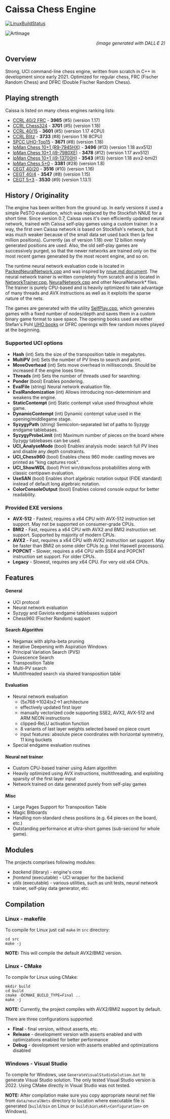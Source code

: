 # Caissa Chess Engine

[![LinuxBuildStatus](https://github.com/Witek902/Caissa/workflows/Linux/badge.svg)](https://github.com/Witek902/Caissa/actions/workflows/linux.yml)

![ArtImage](https://user-images.githubusercontent.com/5882734/193368109-abce432b-85e9-4f11-bb3c-57fd3d27db22.jpg?raw=true)
<p style='text-align: right;'><em>(image generated with DALL·E 2)</em></p>

## Overview

Strong, UCI command-line chess engine, written from scratch in C++ in development since early 2021. Optimized for regular chess, FRC (Fischer Random Chess) and DFRC (Double Fischer Random Chess).

## Playing strength

Caissa is listed on many chess engines ranking lists:

* [CCRL 40/2 FRC](https://www.computerchess.org.uk/ccrl/404FRC/) - **3965** (#5) (version 1.17)
* [CCRL Chess324](https://www.computerchess.org.uk/ccrl/Chess324/rating_list_all.html) - **3701** (#5) (version 1.18)
* [CCRL 40/15](https://www.computerchess.org.uk/ccrl/4040/) - **3601** (#5) (version 1.17 4CPU)
* [CCRL Blitz](https://www.computerchess.org.uk/ccrl/404/) - **3733** (#8) (version 1.16 8CPU)
* [SPCC UHO-Top15](https://www.sp-cc.de) - **3671** (#8) (version 1.18)
* [IpMan Chess 10+1 (R9-7945HX)](https://ipmanchess.yolasite.com/r9-7945hx.php) - **3496** (#13) (version 1.18 avx512)
* [IpMan Chess 10+1 (i9-7980XE)](https://ipmanchess.yolasite.com/i9-7980xe.php) - **3478** (#12) (version 1.17 avx512)
* [IpMan Chess 10+1 (i9-13700H)](https://ipmanchess.yolasite.com/i7-13700h.php) - **3543** (#13) (version 1.18 avx2-bmi2)
* [IpMan Chess 5+0](https://ipmanchess.yolasite.com/i7-11800h.php) - **3381** (#28) (version 1.8)
* [CEGT 40/20](http://www.cegt.net/40_40%20Rating%20List/40_40%20SingleVersion/rangliste.html) - **3516** (#10) (version 1.16)
* [CEGT 40/4](http://www.cegt.net/40_4_Ratinglist/40_4_single/rangliste.html) - **3547** (#8) (version 1.15)
* [CEGT 5+3](http://www.cegt.net/5Plus3Rating/BestVersionsNEW/rangliste.html) - **3530** (#9) (version 1.13.1)

## History / Originality

The engine has been written from the ground up. In early versions it used a simple PeSTO evaluation, which was replaced by the Stockfish NNUE for a short time. Since version 0.7, Caissa uses it's own efficiently updated neural network, trained with Caissa self-play games using a custom trainer. In a way, the first own Caissa network is based on Stockfish's network, but it was much weaker because of the small data set used back then (a few million positions). Currently (as of version 1.18) over 12 billion newly generated positions are used. Also, the old self-play games are successively purged, so that the newer networks are trained only on the most recent games generated by the most recent engine, and so on.

The runtime neural network evaluation code is located in [PackedNeuralNetwork.cpp](https://github.com/Witek902/Caissa/blob/master/src/backend/PackedNeuralNetwork.cpp) and was inspired by [nnue.md document](https://github.com/glinscott/nnue-pytorch/blob/master/docs/nnue.md). The neural network trainer is written completely from scratch and is located in [NetworkTrainer.cpp](https://github.com/Witek902/Caissa/blob/master/src/utils/NetworkTrainer.cpp), [NeuralNetwork.cpp](https://github.com/Witek902/Caissa/blob/master/src/utils/NeuralNetwork.cpp) and other NeuralNetwork* files. The trainer is purely CPU-based and is heavily optimized to take advantage of many threads and AVX instructions as well as it exploits the sparse nature of the nets.

The games are generated with the utility [SelfPlay.cpp](https://github.com/Witek902/Caissa/blob/master/src/utils/SelfPlay.cpp), which generates games with a fixed number of nodes/depth and saves them in a custom binary game format to save space. The opening books used are either Stefan's Pohl [UHO books](https://www.sp-cc.de/downloads--links.htm) or DFRC openings with few random moves played at the beginning.

### Supported UCI options

* **Hash** (int) Sets the size of the transposition table in megabytes.
* **MultiPV** (int) Sets the number of PV lines to search and print.
* **MoveOverhead** (int) Sets move overhead in milliseconds. Should be increased if the engine loses time.
* **Threads** (int) Sets the number of threads used for searching.
* **Ponder** (bool) Enables pondering.
* **EvalFile** (string) Neural network evaluation file.
* **EvalRandomization** (int) Allows introducing non-determinism and weakens the engine.
* **StaticContempt** (int) Static contempt value used throughout whole game.
* **DynamicContempt** (int) Dynamic contempt value used in the opening/middlegame stage.
* **SyzygyPath** (string) Semicolon-separated list of paths to Syzygy endgame tablebases.
* **SyzygyProbeLimit** (int) Maximum number of pieces on the board where Syzygy tablebases can be used.
* **UCI_AnalyseMode** (bool) Enables analysis mode: search full PV lines and disable any depth constraints.
* **UCI_Chess960** (bool) Enables chess 960 mode: castling moves are printed as "king captures rook".
* **UCI_ShowWDL** (bool) Print win/draw/loss probabilities along with classic centipawn evaluation.
* **UseSAN** (bool) Enables short algebraic notation output (FIDE standard) instead of default long algebraic notation.
* **ColorConsoleOutput** (bool) Enables colored console output for better readability.


### Provided EXE versions

* **AVX-512** - Fastest, requires a x64 CPU with AVX-512 instruction set support. May not be supported on consumer-grade CPUs.
* **BMI2** - Fast, requires a x64 CPU with AVX2 and BMI2 instruction set support. Supported by majority of modern CPUs.
* **AVX2** - Fast, requires a x64 CPU with AVX2 instruction set support. May be faster than BMI2 on some older CPUs (e.g. Intel Haswell processors).
* **POPCNT** - Slower, requires a x64 CPU with SSE4 and POPCNT instruction set support. For older CPUs.
* **Legacy** - Slowest, requires any x64 CPU. For very old x64 CPUs.

## Features

#### General
* UCI protocol
* Neural network evaluation
* Syzygy and Gaviota endgame tablebases support
* Chess960 (Fischer Random) support

#### Search Algorithm
* Negamax with alpha-beta pruning
* Iterative Deepening with Aspiration Windows
* Principal Variation Search (PVS)
* Quiescence Search
* Transposition Table
* Multi-PV search
* Multithreaded search via shared transposition table

#### Evaluation
* Neural network evaluation
  * (5x768&rarr;1024)x2&rarr;1 architecture
  * effectively updated first layer
  * manually vectorized code supporting SSE2, AVX2, AVX-512 and ARM NEON instructions
  * clipped-ReLU activation function
  * 8 variants of last layer weights selected based on piece count
  * input features: absolute piece coordinates with horizontal symmetry, 11 king buckets
* Special endgame evaluation routines

#### Neural net trainer
* Custom CPU-based trainer using Adam algorithm
* Heavily optimized using AVX instructions, multithreading, and exploiting sparsity of the first layer input
* Network trained on data generated purely from self-play games

#### Misc
* Large Pages Support for Transposition Table
* Magic Bitboards
* Handling non-standard chess positions (e.g. 64 pieces on the board, etc.)
* Outstanding performance at ultra-short games (sub-second for whole game).

## Modules

The projects comprises following modules:
  * _backend_ (library) - engine's core
  * _frontend_ (executable) - UCI wrapper for the backend
  * _utils_ (executable) - various utilities, such as unit tests, neural network trainer, self-play data generator, etc.


## Compilation

### Linux - makefile

To compile for Linux just call `make` in `src` directory:
```
cd src
make -j
```
**NOTE:** This will compile the default AVX2/BMI2 version.


### Linux - CMake

To compile for Linux using CMake:
```
mkdir build
cd build
cmake -DCMAKE_BUILD_TYPE=Final ..
make -j
```

**NOTE:** Currently, the project compiles with AVX2/BMI2 support by default.

There are three configurations supported:
* **Final** - final version, without asserts, etc.
* **Release** - development version with asserts enabled and with optimizations enabled for better performance
* **Debug** - development version with asserts enabled and optimizations disabled

### Windows - Visual Studio

To compile for Windows, use `GenerateVisualStudioSolution.bat` to generate Visual Studio solution. The only tested Visual Studio version is 2022. Using CMake directly in Visual Studio was not tested.

**NOTE:** After compilation make sure you copy appropriate neural net file from `data/neuralNets` directory to location where executable file is generated (`build/bin` on Linux or `build\bin\x64\<Configuration>` on Windows).
